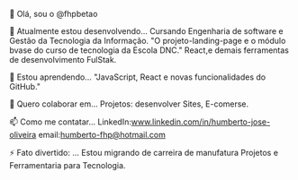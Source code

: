 👋 Olá, sou o @fhpbetao

🔭 Atualmente estou desenvolvendo...
Cursando Engenharia de software e Gestão da Tecnologia da Informação.
 "O projeto-landing-page e o módulo bvase do curso de tecnologia da Escola DNC."
 React,e demais ferramentas de desenvolvimento FulStak.

🌱 Estou aprendendo...
 "JavaScript, React e novas funcionalidades do GitHub."

👯 Quero colaborar em...
Projetos: desenvolver Sites, E-comerse.

📫 Como me contatar...
 LinkedIn:www.linkedin.com/in/humberto-jose-oliveira
 email:humberto-fhp@hotmail.com

⚡ Fato divertido: ...
Estou migrando de carreira de manufatura Projetos e Ferramentaria para Tecnologia.
<!---
fhpbetao/fhpbetao is a ✨ special ✨ repository because its `README.md` (this file) appears on your GitHub profile.
You can click the Preview link to take a look at your changes.
--->
